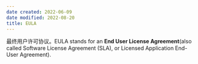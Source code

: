 ```yaml
---
date created: 2022-06-09
date modified: 2022-08-20
title: EULA
---
```


最终用户许可协议。EULA stands for an **End User License Agreement**(also called Software License Agreement (SLA), or Licensed Application End-User Agreement).
